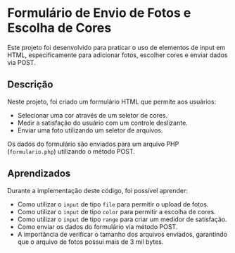 # Formulário de Envio de Fotos e Escolha de Cores

Este projeto foi desenvolvido para praticar o uso de elementos de input em HTML, especificamente para adicionar fotos, escolher cores e enviar dados via POST.

## Descrição

Neste projeto, foi criado um formulário HTML que permite aos usuários:

- Selecionar uma cor através de um seletor de cores.
- Medir a satisfação do usuário com um controle deslizante.
- Enviar uma foto utilizando um seletor de arquivos.

Os dados do formulário são enviados para um arquivo PHP (`formulario.php`) utilizando o método POST.

## Aprendizados

Durante a implementação deste código, foi possível aprender:
- Como utilizar o `input` de tipo `file` para permitir o upload de fotos.
- Como utilizar o `input` de tipo `color` para permitir a escolha de cores.
- Como utilizar o `input` de tipo `range` para criar um medidor de satisfação.
- Como enviar os dados do formulário via método POST.
- A importância de verificar o tamanho dos arquivos enviados, garantindo que o arquivo de fotos possui mais de 3 mil bytes.
